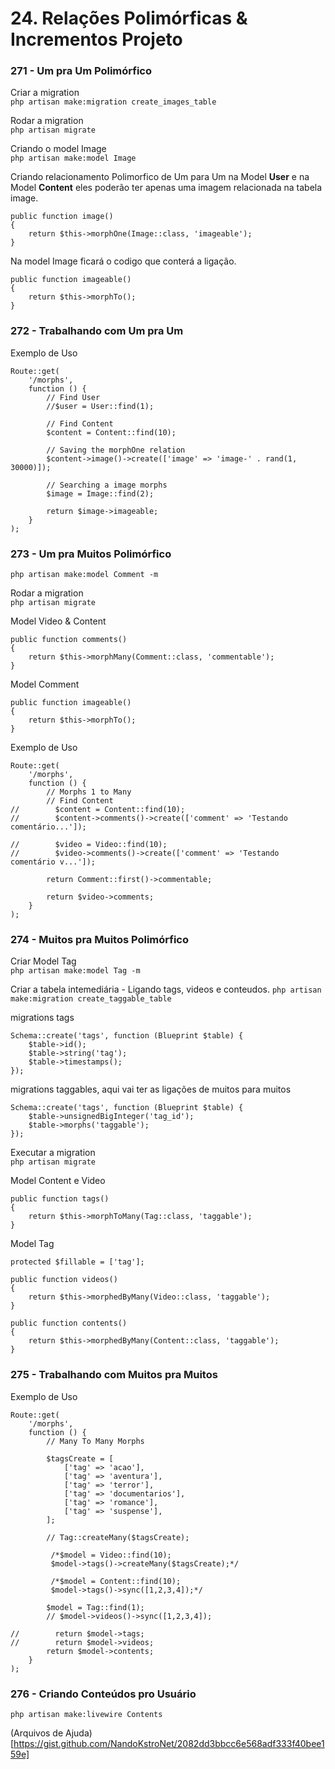 # 24. Relações Polimórficas & Incrementos Projeto

### 271 - Um pra Um Polimórfico

Criar a migration  
`php artisan make:migration create_images_table`

Rodar a migration  
`php artisan migrate`

Criando o model Image  
`php artisan make:model Image`

Criando relacionamento Polimorfico de Um para Um na Model **User** e na Model **Content**
eles poderão ter apenas uma imagem relacionada na tabela image.

```
public function image()
{
    return $this->morphOne(Image::class, 'imageable'); 
}
```

Na model Image ficará o codigo que conterá a ligação.

```
public function imageable()
{
    return $this->morphTo();
}
```

### 272 - Trabalhando com Um pra Um

Exemplo de Uso

````
Route::get(
    '/morphs',
    function () {
        // Find User
        //$user = User::find(1);

        // Find Content
        $content = Content::find(10);

        // Saving the morphOne relation
        $content->image()->create(['image' => 'image-' . rand(1, 30000)]);

        // Searching a image morphs
        $image = Image::find(2);

        return $image->imageable;
    }
);
````

### 273 - Um pra Muitos Polimórfico

`php artisan make:model Comment -m`

Rodar a migration  
`php artisan migrate`

Model Video & Content

````
public function comments()
{
    return $this->morphMany(Comment::class, 'commentable');
}
````

Model Comment

````
public function imageable()
{
    return $this->morphTo();
}
````

Exemplo de Uso

````
Route::get(
    '/morphs',
    function () {
        // Morphs 1 to Many
        // Find Content
//        $content = Content::find(10);
//        $content->comments()->create(['comment' => 'Testando comentário...']);

//        $video = Video::find(10);
//        $video->comments()->create(['comment' => 'Testando comentário v...']);

        return Comment::first()->commentable;

        return $video->comments;
    }
);
````
### 274 - Muitos pra Muitos Polimórfico
Criar Model Tag  
`php artisan make:model Tag -m`

Criar a tabela intemediária - Ligando tags, videos e conteudos.
`php artisan make:migration create_taggable_table`  

migrations tags  
```
Schema::create('tags', function (Blueprint $table) {
    $table->id();
    $table->string('tag');
    $table->timestamps();
});
```

migrations taggables, aqui vai ter as ligações de muitos para muitos
```
Schema::create('tags', function (Blueprint $table) {
    $table->unsignedBigInteger('tag_id');
    $table->morphs('taggable');
});
```  
Executar a migration  
`php artisan migrate`  

Model Content e Video
```
public function tags()
{
    return $this->morphToMany(Tag::class, 'taggable');
}
```

Model Tag
```
protected $fillable = ['tag'];

public function videos()
{
    return $this->morphedByMany(Video::class, 'taggable');
}

public function contents()
{
    return $this->morphedByMany(Content::class, 'taggable');
}
```

### 275 - Trabalhando com Muitos pra Muitos

Exemplo de Uso

````
Route::get(
    '/morphs',
    function () {
        // Many To Many Morphs

        $tagsCreate = [
            ['tag' => 'acao'],
            ['tag' => 'aventura'],
            ['tag' => 'terror'],
            ['tag' => 'documentarios'],
            ['tag' => 'romance'],
            ['tag' => 'suspense'],
        ];

        // Tag::createMany($tagsCreate);

         /*$model = Video::find(10);
         $model->tags()->createMany($tagsCreate);*/

         /*$model = Content::find(10);
         $model->tags()->sync([1,2,3,4]);*/

        $model = Tag::find(1);
        // $model->videos()->sync([1,2,3,4]);

//        return $model->tags;
//        return $model->videos;
        return $model->contents;
    }
);
````
### 276 - Criando Conteúdos pro Usuário  

`` php artisan make:livewire Contents ``

(Arquivos de Ajuda)[https://gist.github.com/NandoKstroNet/2082dd3bbcc6e568adf333f40bee159e]
